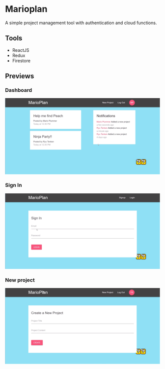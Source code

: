 # Marioplan

A simple project management tool with authentication and cloud functions.

## Tools

- ReactJS
- Redux
- Firestore

## Previews

### Dashboard

![Dashboard](./dashboard.png)

### Sign In

![Sign in](./sign_in.png)

### New project

![New project](./new_project.png)

